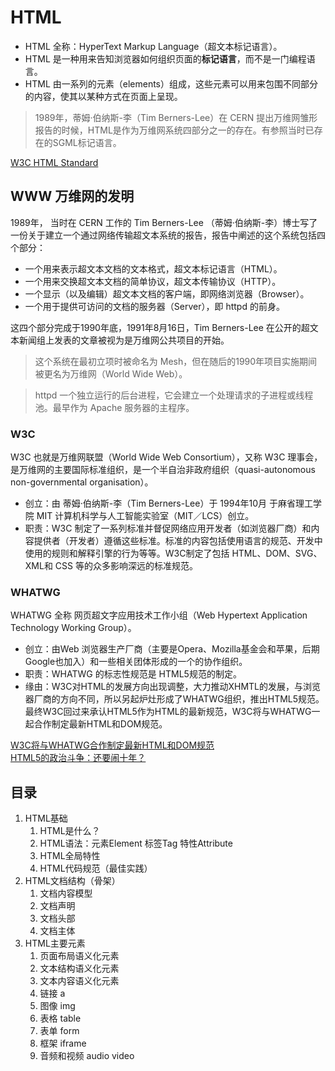 # HTML

- HTML 全称：HyperText Markup Language（超文本标记语言）。
- HTML 是一种用来告知浏览器如何组织页面的<strong>标记语言</strong>，而不是一门编程语言。
- HTML 由一系列的元素（elements）组成，这些元素可以用来包围不同部分的内容，使其以某种方式在页面上呈现。

> 1989年，蒂姆·伯纳斯-李（Tim Berners-Lee）在 CERN 提出万维网雏形报告的时候，HTML是作为万维网系统四部分之一的存在。有参照当时已存在的SGML标记语言。

[W3C HTML Standard](https://html.spec.whatwg.org/multipage/indices.html)

## WWW 万维网的发明

1989年， 当时在 CERN 工作的 Tim Berners-Lee （蒂姆·伯纳斯-李）博士写了一份关于建立一个通过网络传输超文本系统的报告，报告中阐述的这个系统包括四个部分：

- 一个用来表示超文本文档的文本格式，超文本标记语言（HTML）。
- 一个用来交换超文本文档的简单协议，超文本传输协议（HTTP）。
- 一个显示（以及编辑）超文本文档的客户端，即网络浏览器（Browser）。
- 一个用于提供可访问的文档的服务器（Server），即 httpd 的前身。

这四个部分完成于1990年底，1991年8月16日，Tim Berners-Lee 在公开的超文本新闻组上发表的文章被视为是万维网公共项目的开始。

> 这个系统在最初立项时被命名为 Mesh，但在随后的1990年项目实施期间被更名为万维网（World Wide Web）。

> httpd 一个独立运行的后台进程，它会建立一个处理请求的子进程或线程池。最早作为 Apache 服务器的主程序。

### W3C

W3C 也就是万维网联盟（World Wide Web Consortium），又称 W3C 理事会，是万维网的主要国际标准组织，是一个半自治非政府组织（quasi-autonomous non-governmental organisation）。

- 创立：由 蒂姆·伯纳斯-李（Tim Berners-Lee）于 1994年10月 于麻省理工学院 MIT 计算机科学与人工智能实验室（MIT／LCS）创立。
- 职责：W3C 制定了一系列标准并督促网络应用开发者（如浏览器厂商）和内容提供者（开发者）遵循这些标准。标准的内容包括使用语言的规范、开发中使用的规则和解释引擎的行为等等。W3C制定了包括 HTML、DOM、SVG、XML和 CSS 等的众多影响深远的标准规范。

### WHATWG

WHATWG 全称 网页超文字应用技术工作小组（Web Hypertext Application Technology Working Group）。

- 创立：由Web 浏览器生产厂商（主要是Opera、Mozilla基金会和苹果，后期Google也加入）和一些相关团体形成的一个的协作组织。
- 职责：WHATWG 的标志性规范是 HTML5规范的制定。
- 缘由：W3C对HTML的发展方向出现调整，大力推动XHMTL的发展，与浏览器厂商的方向不同，所以另起炉灶形成了WHATWG组织，推出HTML5规范。最终W3C回过来承认HTML5作为HTML的最新规范，W3C将与WHATWG一起合作制定最新HTML和DOM规范。

[W3C将与WHATWG合作制定最新HTML和DOM规范 ](http://www.sohu.com/a/317425124_394375)<br>
[HTML5的政治斗争：还要闹十年？](http://news.mydrivers.com/1/239/239149.htm)


## 目录

1. HTML基础
    1. HTML是什么？
    1. HTML语法：元素Element 标签Tag 特性Attribute
    1. HTML全局特性
    1. HTML代码规范（最佳实践）
1. HTML文档结构（骨架）
    1. 文档内容模型
    1. 文档声明
    1. 文档头部
    1. 文档主体
1. HTML主要元素
    1. 页面布局语义化元素
    1. 文本结构语义化元素
    1. 文本内容语义化元素
    1. 链接 a
    1. 图像 img
    1. 表格 table
    1. 表单 form
    1. 框架 iframe
    1. 音频和视频 audio video